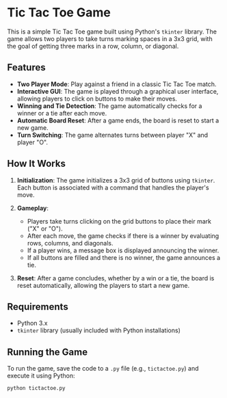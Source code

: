 # Tic Tac Toe Game

This is a simple Tic Tac Toe game built using Python's `tkinter` library. The game allows two players to take turns marking spaces in a 3x3 grid, with the goal of getting three marks in a row, column, or diagonal.

## Features

- **Two Player Mode**: Play against a friend in a classic Tic Tac Toe match.
- **Interactive GUI**: The game is played through a graphical user interface, allowing players to click on buttons to make their moves.
- **Winning and Tie Detection**: The game automatically checks for a winner or a tie after each move.
- **Automatic Board Reset**: After a game ends, the board is reset to start a new game.
- **Turn Switching**: The game alternates turns between player "X" and player "O".

## How It Works

1. **Initialization**: The game initializes a 3x3 grid of buttons using `tkinter`. Each button is associated with a command that handles the player's move.

2. **Gameplay**:
    - Players take turns clicking on the grid buttons to place their mark ("X" or "O").
    - After each move, the game checks if there is a winner by evaluating rows, columns, and diagonals.
    - If a player wins, a message box is displayed announcing the winner.
    - If all buttons are filled and there is no winner, the game announces a tie.

3. **Reset**: After a game concludes, whether by a win or a tie, the board is reset automatically, allowing the players to start a new game.

## Requirements

- Python 3.x
- `tkinter` library (usually included with Python installations)

## Running the Game

To run the game, save the code to a `.py` file (e.g., `tictactoe.py`) and execute it using Python:

```sh
python tictactoe.py
